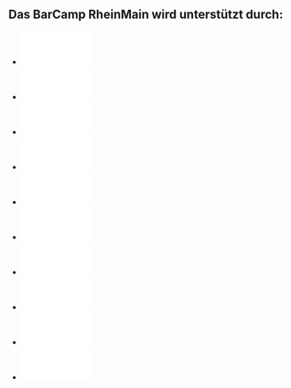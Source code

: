 ## Das BarCamp RheinMain wird unterstützt durch:

 * [![BARTENBACH Kreative Kooperative](./img/bartenbach.png)](http://www.bartenbach.de/)
 * [![DESIGNERDOCK - Personalberatung für Kommunikation und Marketing](./img/designerdock.png)](http://www.designerdock.de/ueber-uns/unsere-vorteile)
 * [![etecture – digital architects](./img/etecture.png)](http://www.etecture.de/)
 * [![giinco](./img/giinco.png)](http://www.giinco.de/)
 * [![Hahn Air](./img/hahnair.png)](https://www.hahnair.com/)
 * [![LindenKaffee – Service erleben und genießen.](./img/lindenkaffee.png)](http://www.lindenkaffee.com/)
 * [![mediaman //](./img/mediaman.png)](http://mediaman.com/)
 * [![NAMICS](./img/namics.png)](http://www.namics.com/)
 * [![netz98 – new media gmbh](./img/netz98.png)](http://www.netz98.de/)
 * [![Scholz & Volkmer](./img/s-v.png)](http://www.s-v.de/)
